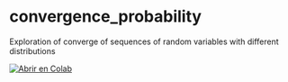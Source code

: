# convergence_probability
Exploration of converge of sequences of random variables with different distributions

[![Abrir en Colab](https://colab.research.google.com/assets/colab-badge.svg)](https://colab.research.google.com/drive/1xxNbJV2yShRihmJTEaAFttPcdLJ5yxf5)

